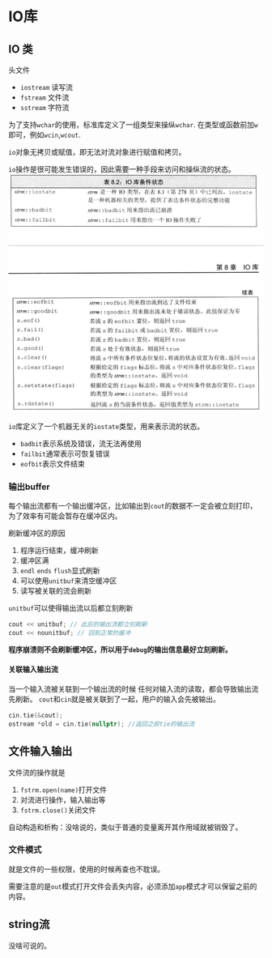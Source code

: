 # IO库
## IO 类
头文件
- `iostream` 读写流
- `fstream` 文件流
- `sstream` 字符流

为了支持`wchar`的使用，标准库定义了一组类型来操纵`wchar`.
在类型或函数前加`w`即可，例如`wcin`,`wcout`.

`io`对象无拷贝或赋值，即无法对流对象进行赋值和拷贝。

`io`操作是很可能发生错误的，因此需要一种手段来访问和操纵流的状态。
![state](./img/stream.png) 

`io`库定义了一个机器无关的`iostate`类型，用来表示流的状态。
- `badbit`表示系统及错误，流无法再使用
- `failbit`通常表示可恢复错误
- `eofbit`表示文件结束

### 输出buffer

每个输出流都有一个输出缓冲区，比如输出到`cout`的数据不一定会被立刻打印，为了效率有可能会暂存在缓冲区内。

刷新缓冲区的原因
1. 程序运行结束，缓冲刷新
2. 缓冲区满
3. `endl` `ends` `flush`显式刷新
4. 可以使用`unitbuf`来清空缓冲区
5. 读写被关联的流会刷新


`unitbuf`可以使得输出流以后都立刻刷新
```cpp
cout << unitbuf; // 此后的输出流都立刻刷新
cout << nounitbuf; // 回到正常的缓冲

```

**程序崩溃则不会刷新缓冲区，所以用于`debug`的输出信息最好立刻刷新。**

#### 关联输入输出流
当一个输入流被关联到一个输出流的时候
任何对输入流的读取，都会导致输出流先刷新。
`cout`和`cin`就是被关联到了一起，用户的输入会先被输出。

```cpp
cin.tie(&cout);
ostream *old = cin.tie(nullptr); //返回之前tie的输出流
```

## 文件输入输出

文件流的操作就是
1. `fstrm.open(name)`打开文件
2. 对流进行操作，输入输出等
3. `fstrm.close()`关闭文件

自动构造和析构：没啥说的，类似于普通的变量离开其作用域就被销毁了。


### 文件模式
就是文件的一些权限，使用的时候再查也不耽误。

需要注意的是`out`模式打开文件会丢失内容，必须添加`app`模式才可以保留之前的内容。


## string流
没啥可说的。
